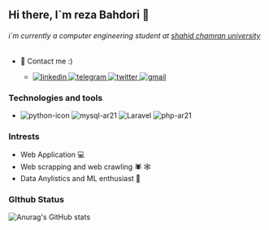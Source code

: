 ## Hi there, I`m reza Bahdori 👋

###### i`m currently a computer engineering student at [shahid chamran university](https://scu.ac.ir/)


 - :speech_balloon: Contact me :)

    - [![linkedin](https://user-images.githubusercontent.com/70465971/171170173-923456cb-5c32-4d63-b14e-b9c79f8dc9bf.svg)
](https://www.linkedin.com/in/reza-bahadori-442338207/)
     [![telegram](https://user-images.githubusercontent.com/70465971/171170283-0ecdce89-9ef9-4f4b-a6f0-baf6910c0eac.svg)
](https://t.me/rzx80)
[![twitter](https://user-images.githubusercontent.com/70465971/171170425-71f90548-8ae9-4277-85f9-54d8a4218d79.svg)
](https://twitter.com/rzxsism80)
[![gmail](https://user-images.githubusercontent.com/70465971/171170486-5860a06c-7b41-4c66-b53e-72b40a5c6664.svg)
](rzxsism80@gmail.com)


### Technologies and tools


- ![python-icon](https://user-images.githubusercontent.com/70465971/171176600-c508888b-d9b1-41ca-b196-523c4905bdd3.svg)
  ![mysql-ar21](https://user-images.githubusercontent.com/70465971/171176864-aea92ded-e74a-4a12-90df-f98d7216f199.svg)
  ![Laravel](https://user-images.githubusercontent.com/70465971/171174707-5469675d-86eb-4c51-a6ae-0050c5d61e0e.svg)
  ![php-ar21](https://user-images.githubusercontent.com/70465971/171176219-838ed110-c6c6-4be3-bfbf-c5551923563f.svg)
  
 
### Intrests 
  - Web Application 💻
  - Web scrapping and web crawling 🕷️ 🕸️
  - Data Anylistics and ML enthusiast 🧠
  
  
 ### GIthub Status
   ![Anurag's GitHub stats](https://github-readme-stats.vercel.app/api?username=rzabhd80&count_private=true&&theme=radical&show_icons=true)
